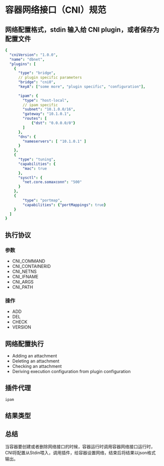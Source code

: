 # 容器网络接口（CNI）规范

## 网络配置格式，stdin 输入给 CNI plugin，或者保存为配置文件

```yaml
{
  "cniVersion": "1.0.0",
  "name": "dbnet",
  "plugins": [
    {
      "type": "bridge",
      // plugin specific parameters
      "bridge": "cni0",
      "keyA": ["some more", "plugin specific", "configuration"],
      
      "ipam": {
        "type": "host-local",
        // ipam specific
        "subnet": "10.1.0.0/16",
        "gateway": "10.1.0.1",
        "routes": [
            {"dst": "0.0.0.0/0"}
        ]
      },
      "dns": {
        "nameservers": [ "10.1.0.1" ]
      }
    },
    {
      "type": "tuning",
      "capabilities": {
        "mac": true
      },
      "sysctl": {
        "net.core.somaxconn": "500"
      }
    },
    {
        "type": "portmap",
        "capabilities": {"portMappings": true}
    }
  ]
}
```

## 执行协议

### 参数

- CNI_COMMAND
- CNI_CONTAINERID
- CNI_NETNS
- CNI_IFNAME
- CNI_ARGS
- CNI_PATH

### 操作

- ADD
- DEL
- CHECK
- VERSION

## 网络配置执行

- Adding an attachment
- Deleting an attachment
- Checking an attachment
- Deriving execution configuration from plugin configuration

## 插件代理

`ipam`

## 结果类型

## 总结

当容器要创建或者删除网络接口的时候，容器运行时调用容器网络接口运行时，CNI将配置从Stdin喂入，调用插件，给容器设置网络，结束后将结果以json格式输出。
